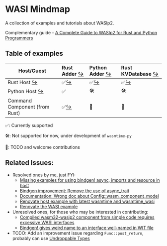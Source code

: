 # WASI Mindmap

A collection of examples and tutorials about WASIp2.

Complementary
guide - [A Complete Guide to WASIp2 for Rust and Python Programmers](https://ideas.reify.ing/en/blog/complete-guide-to-wasip2-for-rust-python-programmers/)

## Table of examples

| Host/Guest                    | Rust Adder [↪](./guest-adder-rs)   | Python Adder [↪](./guest-adder-py) | Rust KVDatabase [↪](./guest-kv-store-rs) |
|-------------------------------|:-----------------------------------|:-----------------------------------|:-----------------------------------------|
| Rust Host [↪](./host-rs)      | ✅[↪](./host-rs/src/adder/rs_guest) | ✅[↪](./host-rs/src/adder/py_guest) | ✅[↪](./host-rs/src/kv_store/rs_guest)    |
| Python Host [↪](./host-py)    | ✅                                  | 🛠️                                | 🛠️                                      |
| Command Component (from Rust) | ✅[↪](./host-command-component)     | 📌                                 | 📌                                       |

✅: Currently supported

🛠️: Not supported for now, under development of `wasmtime-py`

📌: TODO and welcome contributions

## Related Issues:

* Resolved ones by me, just FYI:
    * [Missing examples for using bindgen! async, imports and resource in host](https://github.com/bytecodealliance/wasmtime/issues/9776)
    * [Bindgen improvement: Remove the use of async_trait](https://github.com/bytecodealliance/wasmtime/issues/9823)
    * [Documentation: Wrong doc about Config::wasm_component_model](https://github.com/bytecodealliance/wasmtime/issues/9694)
    * [Renovate host example with latest wasmtime and wasmtime_wasi](https://github.com/bytecodealliance/component-docs/issues/179)
    * [Renovate the WASI example](https://github.com/bytecodealliance/wasmtime/issues/9777)
* Unresolved ones, for those who may be interested in contributing:
    * [Compiled wasm32-wasip2 component from simple code requires excessive WASI interfaces](https://github.com/rust-lang/rust/issues/133235)
    * [Bindgen! gives weird name to an interface well-named in WIT file](https://github.com/bytecodealliance/wasmtime/issues/9774)
* TODO: Add an improvement issue regarding `Func::post_return`, probably can
  use [Undroppable Types](https://jack.wrenn.fyi/blog/undroppable/)